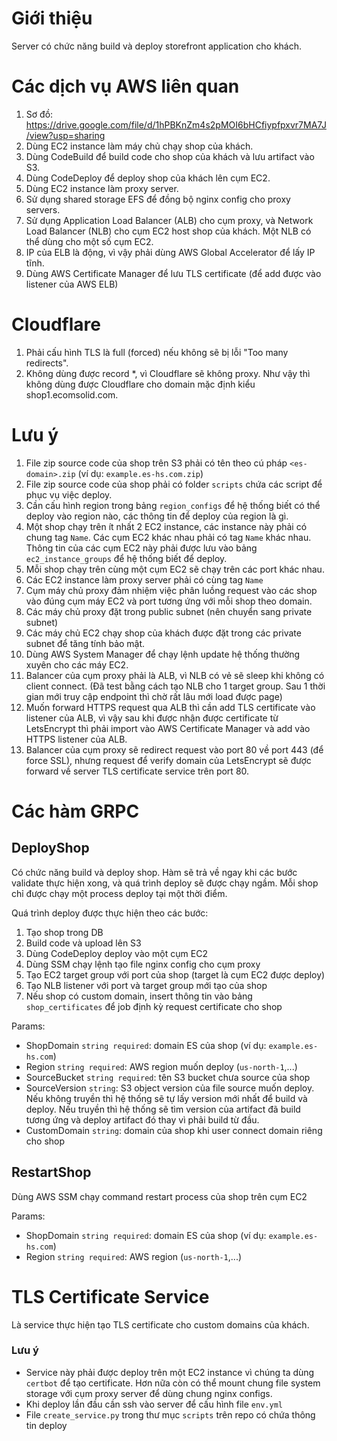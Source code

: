 # Giới thiệu
Server có chức năng build và deploy storefront application cho khách.

# Các dịch vụ AWS liên quan
1. Sơ đồ: https://drive.google.com/file/d/1hPBKnZm4s2pMOI6bHCfiypfpxvr7MA7J/view?usp=sharing
2. Dùng EC2 instance làm máy chủ chạy shop của khách.
3. Dùng CodeBuild để build code cho shop của khách và lưu artifact vào S3.
4. Dùng CodeDeploy để deploy shop của khách lên cụm EC2.
5. Dùng EC2 instance làm proxy server.
6. Sử dụng shared storage EFS để đồng bộ nginx config cho proxy servers.
7. Sử dụng Application Load Balancer (ALB) cho cụm proxy, và Network Load Balancer (NLB) cho cụm EC2 host shop của khách. Một NLB có thể dùng cho một số cụm EC2.
8. IP của ELB là động, vì vậy phải dùng AWS Global Accelerator để lấy IP tĩnh.
9. Dùng AWS Certificate Manager để lưu TLS certificate (để add được vào listener của AWS ELB)

# Cloudflare
1. Phải cấu hình TLS là full (forced) nếu không sẽ bị lỗi "Too many redirects".
2. Không dùng được record \*, vì Cloudflare sẽ không proxy. Như vậy thì không dùng được Cloudflare cho domain mặc định kiểu shop1.ecomsolid.com.

# Lưu ý
1. File zip source code của shop trên S3 phải có tên theo cú pháp `<es-domain>.zip` (ví dụ: `example.es-hs.com.zip`)
2. File zip source code của shop phải có folder `scripts` chứa các script để phục vụ việc deploy.
3. Cần cấu hình region trong bảng `region_configs` để hệ thống biết có thể deploy vào region nào, các thông tin để deploy của region là gì.
4. Một shop chạy trên ít nhất 2 EC2 instance, các instance này phải có chung tag `Name`. Các cụm EC2 khác nhau phải có tag `Name` khác nhau. Thông tin của các cụm EC2 này phải được lưu vào bảng `ec2_instance_groups` để hệ thống biết để deploy.
5. Mỗi shop chạy trên cùng một cụm EC2 sẽ chạy trên các port khác nhau.
6. Các EC2 instance làm proxy server phải có cùng tag `Name`
7. Cụm máy chủ proxy đảm nhiệm việc phân luồng request vào các shop vào đúng cụm máy EC2 và port tương ứng với mỗi shop theo domain.
8. Các máy chủ proxy đặt trong public subnet (nên chuyển sang private subnet)
9.  Các máy chủ EC2 chạy shop của khách được đặt trong các private subnet để tăng tính bảo mật.
10. Dùng AWS System Manager để chạy lệnh update hệ thống thường xuyên cho các máy EC2.
11. Balancer của cụm proxy phải là ALB, vì NLB có vẻ sẽ sleep khi không có client connect. (Đã test bằng cách tạo NLB cho 1 target group. Sau 1 thời gian mới truy cập endpoint thì chờ rất lâu mới load được page)
12. Muốn forward HTTPS request qua ALB thì cần add TLS certificate vào listener của ALB, vì vậy sau khi được nhận được certificate từ LetsEncrypt thì phải import vào AWS Certificate Manager và add vào HTTPS listener của ALB.
13. Balancer của cụm proxy sẽ redirect request vào port 80 về port 443 (để force SSL), nhưng request để verify domain của LetsEncrypt sẽ được forward về server TLS certificate service trên port 80.

# Các hàm GRPC
## DeployShop
Có chức năng build và deploy shop. Hàm sẽ trả về ngay khi các bước validate thực hiện xong, và quá trình deploy sẽ được chạy ngầm. Mỗi shop chỉ được chạy một process deploy tại một thời điểm.

Quá trình deploy được thực hiện theo các bước:
1. Tạo shop trong DB
2. Build code và upload lên S3
3. Dùng CodeDeploy deploy vào một cụm EC2
4. Dùng SSM chạy lệnh tạo file nginx config cho cụm proxy
5. Tạo EC2 target group với port của shop (target là cụm EC2 được deploy)
6. Tạo NLB listener với port và target group mới tạo của shop
7. Nếu shop có custom domain, insert thông tin vào bảng `shop_certificates` để job định kỳ request certificate cho shop

Params:
- ShopDomain `string required`: domain ES của shop (ví dụ: `example.es-hs.com`)
- Region `string required`: AWS region muốn deploy (`us-north-1`,...)
- SourceBucket `string required`: tên S3 bucket chưa source của shop
- SourceVersion `string`: S3 object version của file source muốn deploy. Nếu không truyền thì hệ thống sẽ tự lấy version mới nhất để build và deploy. Nếu truyền thì hệ thống sẽ tìm version của artifact đã build tương ứng và deploy artifact đó thay vì phải build từ đầu.
- CustomDomain `string`: domain của shop khi user connect domain riêng cho shop

## RestartShop
Dùng AWS SSM chạy command restart process của shop trên cụm EC2

Params:
- ShopDomain `string required`: domain ES của shop (ví dụ: `example.es-hs.com`)
- Region `string required`: AWS region (`us-north-1`,...)

# TLS Certificate Service
Là service thực hiện tạo TLS certificate cho custom domains của khách.
### Lưu ý
- Service này phải được deploy trên một EC2 instance vì chúng ta dùng `certbot` để tạo certificate. Hơn nữa còn có thể mount chung file system storage với cụm proxy server để dùng chung nginx configs.
- Khi deploy lần đầu cần ssh vào server để cấu hình file `env.yml`
- File `create_service.py` trong thư mục `scripts` trên repo có chứa thông tin deploy

